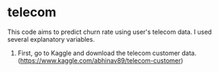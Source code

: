 # telecom

This code aims to predict churn rate using user's telecom data. I used several explanatory variables.


1. First, go to Kaggle and download the telecom customer data. (https://www.kaggle.com/abhinav89/telecom-customer)

